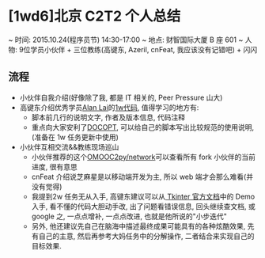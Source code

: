 # [1wd6]北京 C2T2 个人总结
~ 时间: 2015.10.24(程序员节) 14:30-17:00
~ 地点: 财智国际大厦 B 座 601
~ 人物: 9位学员小伙伴 + 三位教练(高键东, Azeril, cnFeat, 我应该没有记错吧) + 闪闪

## 流程
* 小伙伴自我介绍(好像除了我, 都是 IT 相关的, Peer Pressure 山大)
* 高键东介绍优秀学员[Alan Lai](https://github.com/wp-lai)的[1w代码](https://github.com/wp-lai/alan_diary/blob/master/diary.py), 值得学习的地方有:
  * 脚本前几行的说明文字, 作者及版本信息, 代码注释
  * 重点向大家安利了[DOCOPT](http://docopt.org/), 可以给自己的脚本写出比较规范的使用说明, (准备在 1w 任务更新中使用)
* 小伙伴互相交流&&教练现场巡山
  * 小伙伴推荐的这个[OMOOC2py/network](https://github.com/OpenMindClub/OMOOC2py/network)可以查看所有 fork 小伙伴的当前进度, 很有意思
  * cnFeat 介绍说芝麻星是以移动端开发为主, 所以 web 端才会那么难看(并没有觉得)
  * 我提到2w 任务无从入手, 高键东建议可以从[ Tkinter 官方文档](https://docs.python.org/2/library/tkinter.html)中的 Demo 入手, 看不懂的代码大胆动手改, 出了问题看错误信息, 回头继续查文档, 或google 之, 一点点增补, 一点点改进, 也就是他所说的"小步迭代"
  * 另外, 他还建议先自己在脑海中描述最终成果可能具有的各种炫酷效果, 先有自己的主意, 然后再参考大妈任务中的分解操作, 二者结合来实现自己的目标效果.


